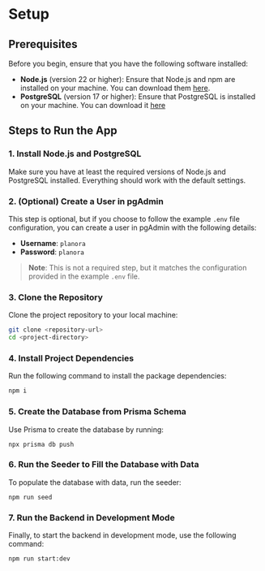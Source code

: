 # Setup

## Prerequisites

Before you begin, ensure that you have the following software installed:

- **Node.js** (version 22 or higher): Ensure that Node.js and npm are installed on your machine. You can download them [here](https://nodejs.org/).
- **PostgreSQL** (version 17 or higher): Ensure that PostgreSQL is installed on your machine. You can download it [here](https://www.postgresql.org/)

## Steps to Run the App

### 1. Install Node.js and PostgreSQL
Make sure you have at least the required versions of Node.js and PostgreSQL installed. Everything should work with the default settings.

### 2. (Optional) Create a User in pgAdmin

This step is optional, but if you choose to follow the example `.env` file configuration, you can create a user in pgAdmin with the following details:

- **Username**: `planora`
- **Password**: `planora`

> **Note**: This is not a required step, but it matches the configuration provided in the example `.env` file.

### 3. Clone the Repository
Clone the project repository to your local machine:
```bash
git clone <repository-url>
cd <project-directory>
```

### 4. Install Project Dependencies

Run the following command to install the package dependencies:

```bash
npm i
```

### 5. Create the Database from Prisma Schema
Use Prisma to create the database by running:
```
npx prisma db push
```

### 6. Run the Seeder to Fill the Database with Data
To populate the database with data, run the seeder:
```
npm run seed
```

### 7. Run the Backend in Development Mode
Finally, to start the backend in development mode, use the following command:
```
npm run start:dev
```
